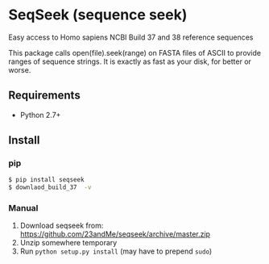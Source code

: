 SeqSeek (sequence seek) 
=================
Easy access to Homo sapiens NCBI Build 37 and 38 reference sequences

This package calls open(file).seek(range) on FASTA files of ASCII to provide 
ranges of sequence strings. It is exactly as fast as your disk, for better or worse. 

Requirements
------------
* Python 2.7+

Install
-------
### pip
```bash
$ pip install seqseek
$ downlaod_build_37  -v
```

### Manual
1. Download seqseek from: https://github.com/23andMe/seqseek/archive/master.zip
2. Unzip somewhere temporary
3. Run `python setup.py install` (may have to prepend `sudo`)
